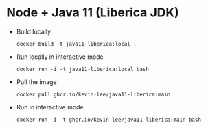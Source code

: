 # Node + Java 11 (Liberica JDK)

* Build locally
  ```shell
  docker build -t java11-liberica:local .
  ```

* Run locally in interactive mode
  ```shell
  docker run -i -t java11-liberica:local bash
  ```

* Pull the image
  ```shell
  docker pull ghcr.io/kevin-lee/java11-liberica:main
  ```

* Run in interactive mode
  ```shell
  docker run -i -t ghcr.io/kevin-lee/java11-liberica:main bash
  ```
